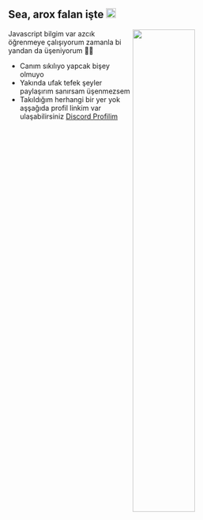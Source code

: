 <h2>Sea, arox falan işte <img src="https://media.giphy.com/media/Q7LHmoFwVP6Yc1swZs/giphy.gif" height="20px"></h2>

<img width="50%" align="right" src="https://github-readme-stats.vercel.app/api?username=aroxxxx&show_icons=true&hide_title=true&theme=dark">

Javascript bilgim var azcık öğrenmeye çalışıyorum zamanla bi yandan da üşeniyorum 🤦‍♂️

- Canım sıkılıyo yapcak bişey olmuyo
- Yakında ufak tefek şeyler paylaşırım sanırsam üşenmezsem
- Takıldığım herhangi bir yer yok aşşağıda profil linkim var ulaşabilirsiniz
[Discord Profilim](https://discord.com/users/724000634512343101)
